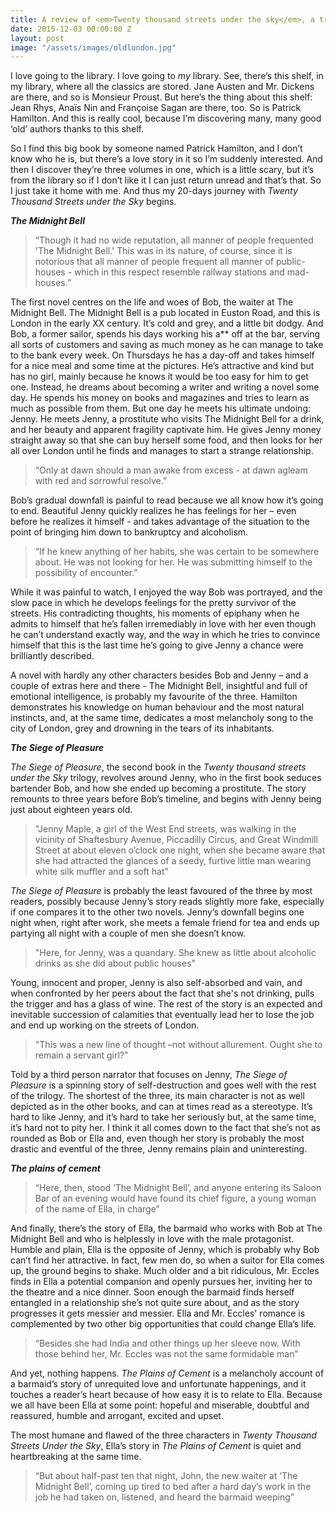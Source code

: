 ```yaml
---
title: A review of <em>Twenty thousand streets under the sky</em>, a trilogy written in 1929
date: 2015-12-03 00:00:00 Z
layout: post
image: "/assets/images/oldlondon.jpg"
---
```


I love going to the library. I love going to _my_ library. See, there’s this shelf, in my library, where all the classics are stored. Jane Austen and Mr. Dickens are there, and so is Monsieur Proust. But here’s the thing about this shelf: Jean Rhys, Anaïs Nin and Françoise Sagan are there, too. So is Patrick Hamilton. And this is really cool, because I’m discovering many, many good ‘old’ authors thanks to this shelf.


So I find this big book by someone named Patrick Hamilton, and I don’t know who he is, but there’s a love story in it so I’m suddenly interested. And then I discover they’re three volumes in one, which is a little scary, but it’s from the library so if I don’t like it I can just return unread and that’s that. So I just take it home with me. And thus my 20-days journey with _Twenty Thousand Streets under the Sky_ begins.


**_The Midnight Bell_**


>“Though it had no wide reputation, all manner of people frequented 'The Midnight Bell.' This was in its nature, of course, since it is notorious that all manner of people frequent all manner of public-houses - which in this respect resemble railway stations and mad-houses.”


The first novel centres on the life and woes of Bob, the waiter at The Midnight Bell. The Midnight Bell is a pub located in Euston Road, and this is London in the early XX century. It’s cold and grey, and a little bit dodgy. And Bob, a former sailor, spends his days working his a** off at the bar, serving all sorts of customers and saving as much money as he can manage to take to the bank every week. On Thursdays he has a day-off and takes himself for a nice meal and some time at the pictures. He’s attractive and kind but has no girl, mainly because he knows it would be too easy for him to get one. Instead, he dreams about becoming a writer and writing a novel some day. He spends his money on books and magazines and tries to learn as much as possible from them. But one day he meets his ultimate undoing: Jenny. He meets Jenny, a prostitute who visits The Midnight Bell for a drink, and her beauty and apparent fragility captivate him. He gives Jenny money straight away so that she can buy herself some food, and then looks for her all over London until he finds  and manages to start a strange relationship.


>“Only at dawn should a man awake from excess - at dawn agleam with red and sorrowful resolve.”


Bob’s gradual downfall is painful to read because we all know how it’s going to end. Beautiful Jenny quickly realizes he has feelings for her – even before he realizes it himself - and takes advantage of the situation to the point of bringing him down to bankruptcy and alcoholism.


>“If he knew anything of her habits, she was certain to be somewhere about. He was not looking for her. He was submitting himself to the possibility of encounter.”


While it was painful to watch, I enjoyed the way Bob was portrayed, and the slow pace in which he develops feelings for the pretty survivor of the streets. His contradicting thoughts, his moments of epiphany when he admits to himself that he’s fallen irremediably in love with her even though he can’t understand exactly way, and the way in which he tries to convince himself that this is the last time he’s going to give Jenny a chance were brilliantly described.


A novel with hardly any other characters besides Bob and Jenny – and a couple of extras here and there - The Midnight Bell, insightful and full of emotional intelligence, is probably my favourite of the three. Hamilton demonstrates his knowledge on human behaviour and the most natural instincts, and, at the same time, dedicates a most melancholy song to the city of London, grey and drowning in the tears of its inhabitants.


**_The Siege of Pleasure_**


_The Siege of Pleasure_, the second book in the _Twenty thousand streets under the Sky_ trilogy, revolves around Jenny, who in the first book seduces bartender Bob, and how she ended up becoming a prostitute. The story remounts to three years before Bob’s timeline, and begins with Jenny being just about eighteen years old.


>"Jenny Maple, a girl of the West End streets, was walking in the vicinity of Shaftesbury Avenue, Piccadilly Circus, and Great Windmill Street at about eleven o’clock one night, when she became aware that she had attracted the glances of a seedy, furtive little man wearing white silk muffler and a soft hat"


_The Siege of Pleasure_ is probably the least favoured of the three by most readers, possibly because Jenny’s story reads slightly more fake, especially if one compares it to the other two novels. Jenny’s downfall begins one night when, right after work, she meets a female friend for tea and ends up partying all night with a couple of men she doesn’t know.


>"Here, for Jenny, was a quandary. She knew as little about alcoholic drinks as she did about public houses"


Young, innocent and proper, Jenny is also self-absorbed and vain, and when confronted by her peers about the fact that she's not drinking, pulls the trigger and has a glass of wine. The rest of the story is an expected and inevitable succession of calamities that eventually lead her to lose the job and end up working on the streets of London.


>"This was a new line of thought –not without allurement. Ought she to remain a servant girl?"


Told by a third person narrator that focuses on Jenny, _The Siege of Pleasure_ is a spinning story of self-destruction and goes well with the rest of the trilogy. The shortest of the three, its main character is not as well depicted as in the other books, and can at times read as a stereotype. It’s hard to like Jenny, and it’s hard to take her seriously but, at the same time, it’s hard not to pity her. I think it all comes down to the fact that she’s not as rounded as Bob or Ella and, even though her story is probably the most drastic and eventful of the three, Jenny remains plain and uninteresting.


**_The plains of cement_**


>“Here, then, stood ‘The Midnight Bell’, and anyone entering its Saloon Bar of an evening would have found its chief figure, a young woman of the name of Ella, in charge”


And finally, there’s the story of Ella, the barmaid who works with Bob at The Midnight Bell and who is helplessly in love with the male protagonist. Humble and plain, Ella is the opposite of Jenny, which is probably why Bob can’t find her attractive. In fact, few men do, so when a suitor for Ella comes up, the ground begins to shake. Much older and a bit ridiculous, Mr. Eccles finds in Ella a potential companion and openly pursues her, inviting her to the theatre and a nice dinner. Soon enough the barmaid finds herself entangled in a relationship she’s not quite sure about, and as the story progresses it gets messier and messier. Ella and Mr. Eccles' romance is complemented by two other big opportunities that could change Ella’s life.


>“Besides she had India and other things up her sleeve now. With those behind her, Mr. Eccles was not the same formidable man”


And yet, nothing happens. _The Plains of Cement_ is a melancholy account of a barmaid’s story of unrequited love and unfortunate happenings, and it touches a reader’s heart because of how easy it is to relate to Ella. Because we all have been Ella at some point: hopeful and miserable, doubtful and reassured, humble and arrogant, excited and upset.


The most humane and flawed of the three characters in _Twenty Thousand Streets Under the Sky_, Ella’s story in _The Plains of Cement_ is quiet and heartbreaking at the same time.


>“But about half-past ten that night, John, the new waiter at ‘The Midnight Bell’, coming up tired to bed after a hard day’s work in the job he had taken on, listened, and heard the barmaid weeping”
